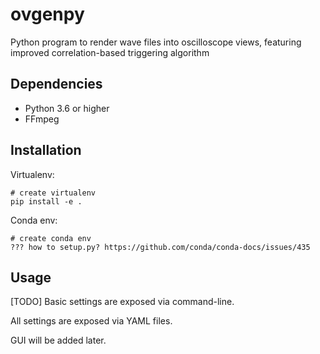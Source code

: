 # ovgenpy
Python program to render wave files into oscilloscope views, featuring improved correlation-based triggering algorithm

## Dependencies

- Python 3.6 or higher
- FFmpeg

## Installation

Virtualenv:

```shell
# create virtualenv
pip install -e .
```

Conda env:
```shell
# create conda env
??? how to setup.py? https://github.com/conda/conda-docs/issues/435
```

## Usage

[TODO] Basic settings are exposed via command-line.

All settings are exposed via YAML files.

GUI will be added later.

